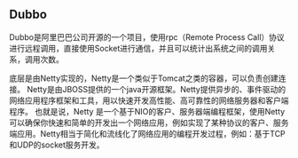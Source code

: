 ## Dubbo
Dubbo是阿里巴巴公司开源的一个项目，使用rpc（Remote Process Call）协议进行远程调用，直接使用Socket进行通信，并且可以统计出系统之间的调用关系，调用次数。

底层是由Netty实现的，Netty是一个类似于Tomcat之类的容器，可以负责创建连接。
Netty是由JBOSS提供的一个java开源框架。Netty提供异步的、事件驱动的网络应用程序框架和工具，用以快速开发高性能、高可靠性的网络服务器和客户端程序。
也就是说，Netty 是一个基于NIO的客户、服务器端编程框架，使用Netty 可以确保你快速和简单的开发出一个网络应用，例如实现了某种协议的客户、服务端应用。Netty相当于简化和流线化了网络应用的编程开发过程，例如：基于TCP和UDP的socket服务开发。